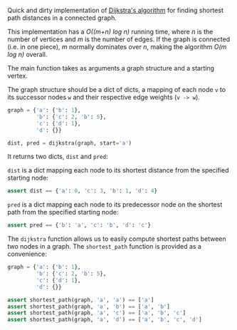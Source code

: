 Quick and dirty implementation of [Dijkstra's algorithm](http://en.wikipedia.org/wiki/Dijkstra's_algorithm) for finding shortest path distances in a connected graph.

This implementation has a *O((m+n) log n)* running time, where *n* is the number of
vertices and *m* is the number of edges. If the graph is connected (i.e. in one piece), *m* normally dominates over *n*, making the algorithm *O(m log n)* overall.

The main function takes as arguments a graph structure and a starting vertex.  

The graph structure should be a dict of dicts, a mapping of each node `v` to its
successor nodes `w` and their respective edge weights (`v -> w`).

```python
graph = {'a': {'b': 1}, 
         'b': {'c': 2, 'b': 5}, 
         'c': {'d': 1},
         'd': {}}

dist, pred = dijkstra(graph, start='a') 
```

It returns two dicts, `dist` and `pred`:
    
`dist` is a dict mapping each node to its shortest distance from the specified starting node:

```python
assert dist == {'a': 0, 'c': 3, 'b': 1, 'd': 4}
```

`pred` is a dict mapping each node to its predecessor node on the shortest path from the specified starting node:

```python
assert pred == {'b': 'a', 'c': 'b', 'd': 'c'}
```

The `dijkstra` function allows us to easily compute shortest paths between two
nodes in a graph.  The `shortest_path` function is provided as a convenience:

```python
graph = {'a': {'b': 1}, 
         'b': {'c': 2, 'b': 5}, 
         'c': {'d': 1},
         'd': {}}

assert shortest_path(graph, 'a', 'a') == ['a']
assert shortest_path(graph, 'a', 'b') == ['a', 'b']
assert shortest_path(graph, 'a', 'c') == ['a', 'b', 'c']
assert shortest_path(graph, 'a', 'd') == ['a', 'b', 'c', 'd']
```
